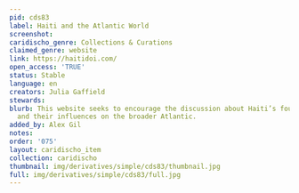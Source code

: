 ```yaml
---
pid: cds83
label: Haiti and the Atlantic World
screenshot: 
caridischo_genre: Collections & Curations
claimed_genre: website
link: https://haitidoi.com/
open_access: 'TRUE'
status: Stable
language: en
creators: Julia Gaffield
stewards: 
blurb: This website seeks to encourage the discussion about Haiti’s founding documents
  and their influences on the broader Atlantic.
added_by: Alex Gil
notes: 
order: '075'
layout: caridischo_item
collection: caridischo
thumbnail: img/derivatives/simple/cds83/thumbnail.jpg
full: img/derivatives/simple/cds83/full.jpg
---
```

